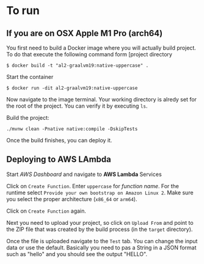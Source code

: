 # To run

## If you are on OSX Apple M1 Pro (arch64)

You first need to build a Docker image where you will actually build project.
To do that execute the following command form [project directory

```
$ docker build -t "al2-graalvm19:native-uppercase" .
```
Start the container

```
$ docker run -dit al2-graalvm19:native-uppercase
 ```
 
Now navigate to the image terminal. Your working directory is alredy set for the root of the project. You can verify it by executing `ls`.

Build the project:

```
./mvnw clean -Pnative native:compile -DskipTests
```

Once the build finishes, you can deploy it. 

## Deploying to AWS LAmbda

Start *AWS Dashboard* and navigate to **AWS Lambda** Services

Click on `Create Function`.  Enter `uppercase` for *function name*. For the runtime select `Provide your own bootstrap on Amazon Linux 2`. 
Make sure you select the proper architecture (`x86_64` or `arm64`). 

Click on `Create Function` again.

Next you need to upload your project, so click on `Upload From` and point to the ZIP file that was created by the build process (in the `target` directory).

Once the file is uploaded navigate to the `Test` tab. You can change the input data or use the default. Basically you need to pas a String in a JSON format such as "hello" and you should see the output "HELLO". 
